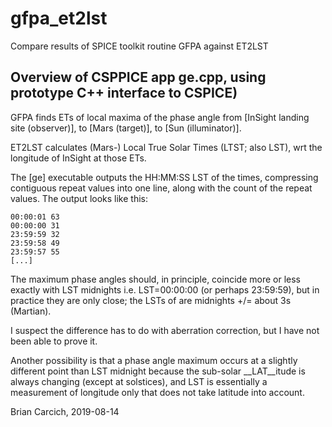 # gfpa_et2lst
Compare results of SPICE toolkit routine GFPA against ET2LST 

## Overview of CSPPICE app ge.cpp, using prototype C++ interface to CSPICE)

GFPA finds ETs of local maxima of the phase angle from [InSight landing site (observer)], to [Mars (target)], to [Sun (illuminator)].

ET2LST calculates (Mars-) Local True Solar Times (LTST; also LST), wrt the longitude of InSight at those ETs.

The [ge] executable outputs the HH:MM:SS LST of the times, compressing contiguous repeat values into one line, along with the count of the repeat values.  The output looks like this:

    00:00:01 63
    00:00:00 31
    23:59:59 32
    23:59:58 49
    23:59:57 55
    [...]

The maximum phase angles should, in principle, coincide more or less exactly with LST midnights i.e. LST=00:00:00 (or perhaps 23:59:59), but in practice they are only close; the LSTs of are midnights +/= about 3s (Martian).

I suspect the difference has to do with aberration correction, but I have not been able to prove it.

Another possibility is that a phase angle maximum occurs at a slightly different point than LST midnight because the sub-solar __LAT__itude is always changing (except at solstices), and LST is essentially a measurement of longitude only that does not take latitude into account.

Brian Carcich, 2019-08-14
